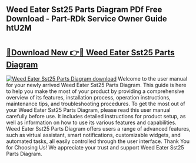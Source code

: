 ## Weed Eater Sst25 Parts Diagram PDf Free Download - Part-RDk Service Owner Guide htU2M

# <h2><a href="http://dfjb45z.blite.top/?on=Weed+Eater+Sst25+Parts+Diagram">🔗Download New 👉🔴 Weed Eater Sst25 Parts Diagram</a></h2>

[![Weed Eater Sst25 Parts Diagram download](https://i.imgur.com/lujVjoI.png)](http://dfjb45z.blite.top/?on=Weed+Eater+Sst25+Parts+Diagram)
Welcome to the user manual for your newly arrived Weed Eater Sst25 Parts Diagram. This guide is here to help you make the most of your product by providing a comprehensive overview of its features, installation process, operation instructions, maintenance tips, and troubleshooting procedures. To get the most out of your Weed Eater Sst25 Parts Diagram, please read this user manual carefully before use. It includes detailed instructions for product setup, as well as information on how to use its various features and capabilities. Weed Eater Sst25 Parts Diagram offers users a range of advanced features, such as virtual assistant, smart notifications, customizable widgets, and automated tasks, all easily controlled through the user interface. Thank You for Choosing Us! We appreciate your trust and support Weed Eater Sst25 Parts Diagram.
